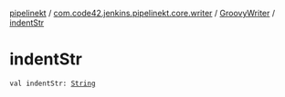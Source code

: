 [pipelinekt](../../index.md) / [com.code42.jenkins.pipelinekt.core.writer](../index.md) / [GroovyWriter](index.md) / [indentStr](./indent-str.md)

# indentStr

`val indentStr: `[`String`](https://kotlinlang.org/api/latest/jvm/stdlib/kotlin/-string/index.html)